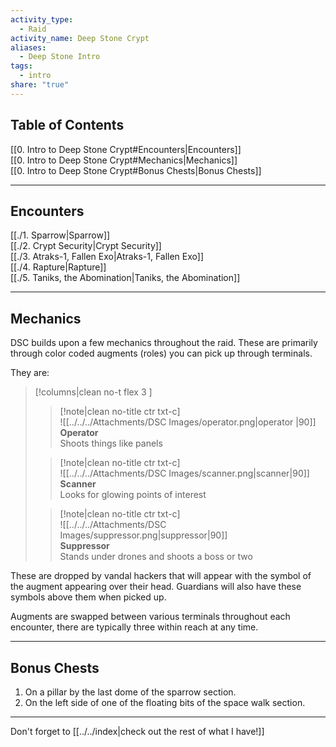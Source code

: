 ```yaml
---  
activity_type:  
  - Raid  
activity_name: Deep Stone Crypt  
aliases:  
  - Deep Stone Intro  
tags:  
  - intro  
share: "true"  
---  
```

  
## Table of Contents  
  
[[0. Intro to Deep Stone Crypt#Encounters|Encounters]]  
[[0. Intro to Deep Stone Crypt#Mechanics|Mechanics]]  
[[0. Intro to Deep Stone Crypt#Bonus Chests|Bonus Chests]]  
  
---  
  
## Encounters  
  
[[./1. Sparrow|Sparrow]]  
[[./2. Crypt Security|Crypt Security]]  
[[./3. Atraks-1, Fallen Exo|Atraks-1, Fallen Exo]]  
[[./4. Rapture|Rapture]]  
[[./5. Taniks, the Abomination|Taniks, the Abomination]]  
  
---  
  
## Mechanics  
  
DSC builds upon a few mechanics throughout the raid. These are primarily through color coded augments (roles) you can pick up through terminals.  
  
They are:  
  
> [!columns|clean no-t flex 3 ]  
>  
> > [!note|clean no-title ctr txt-c]  
> > ![[../../../Attachments/DSC Images/operator.png|operator |90]]  
> > **Operator**  
> > Shoots things like panels  
>  
> > [!note|clean no-title ctr txt-c]  
> > ![[../../../Attachments/DSC Images/scanner.png|scanner|90]]  
> > **Scanner**  
> > Looks for glowing points of interest  
>  
> > [!note|clean no-title ctr txt-c]  
> > ![[../../../Attachments/DSC Images/suppressor.png|suppressor|90]]  
> > **Suppressor**  
> > Stands under drones and shoots a boss or two  
  
These are dropped by vandal hackers that will appear with the symbol of the augment appearing over their head. Guardians will also have these symbols above them when picked up.  
  
Augments are swapped between various terminals throughout each encounter, there are typically three within reach at any time.  
  
---  
  
## Bonus Chests  
  
1. On a pillar by the last dome of the sparrow section.  
2. On the left side of one of the floating bits of the space walk section.  
  
---  
  
Don't forget to [[../../index|check out the rest of what I have!]]